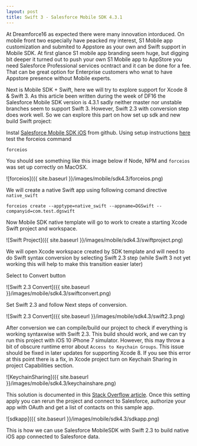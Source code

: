 ```yaml
---
layout: post
title: Swift 3 - Salesforce Mobile SDK 4.3.1
---
```


At Dreamforce16 as expected there were many innovation intorduced. On mobile front two especially have peacked my interest, S1 Mobile app customization and submited to Appstore as your own and Swift support in Mobile SDK. At first glance S1 mobile app branding seem huge, but digging bit deeper it turned out to push your own S1 Mobile app to AppStore you need Salesforce Professional services ocntract and it can be done for a fee. That can be great option for Enterprise customers who wnat to have Appstore presence without Mobile experts. 

Next is Mobile SDK + Swift, here we will try to explore support for Xcode 8 & Swift 3. As this article been written during the week of DF16 the Salesforce Mobile SDK version is 4.3.1 sadly neither master nor unstable branches seem to support Swift 3. However, Swift 2.3 with conversion step does work well. So we can explore this part on how set up sdk and new build Swift project:

Instal [Salesforce Mobile SDK iOS](https://github.com/forcedotcom/SalesforceMobileSDK-iOS) from github.
Using setup instructions [here](https://developer.salesforce.com/docs/atlas.en-us.noversion.mobile_sdk.meta/mobile_sdk/install_ios.htm#install_ios) test the forceios command

```
forceios
```
You should see something like this image below if Node, NPM and `forceios` was set up correctly on MacOSX.

![forceios]({{ site.baseurl }}/images/mobile/sdk4.3/forceios.png)

We will create a native Swift app using following comand directive `native_swift`

```
forceios create --apptype=native_swift --appname=DGSwift --companyid=com.test.dgswift

```
Now Mobile SDK native template will go to work to create a starting Xcode Swift project and workspace.

![Swift Project]({{ site.baseurl }}/images/mobile/sdk4.3/swiftproject.png)

We will open Xcode workspace created by SDK template and will need to do Swift syntax conversion by selecting Swift 2.3 step (while Swift 3 not yet working this will help to make this transition easier later)

Select to Convert button

![Swift 2.3 Convert]({{ site.baseurl }}/images/mobile/sdk4.3/swiftconvert.png)

Set Swift 2.3 and follow Next steps of conversion.

![Swift 2.3 Convert]({{ site.baseurl }}/images/mobile/sdk4.3/swift2.3.png)

After conversion we can compile/build our project to check if everything is working syntaxwise with Swift 2.3. This build should work, and we can try run this project with iOS 10 iPhone 7 simulator. However, this may throw a bit of obscure runtime error about `Access to Keychain Groups`. This issue should be fixed in later updates for supporting Xcode 8. If you see this error at this point there is a fix, in Xcode project turn on Keychain Sharing in project Capabilities section.

![KeychainSharing]({{ site.baseurl }}/images/mobile/sdk4.3/keychainshare.png)

This solution is documented in this [Stack Overflow article](http://stackoverflow.com/questions/38456471/secitemadd-always-returns-error-34018-in-xcode-8-in-ios-10-simulator). Once this setting apply you can rerun the project and connect to Salesforce, authorize your app with OAuth and get a list of contacts on this sample app.

![sdkapp]({{ site.baseurl }}/images/mobile/sdk4.3/sdkapp.png)

This is how we can use Salesforce MobileSDK with Swift 2.3 to build native iOS app connected to Salesforce data.




